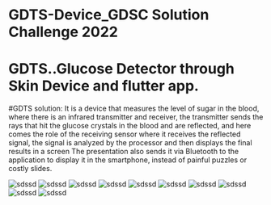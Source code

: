 # GDTS-Device_GDSC Solution Challenge 2022

# GDTS..Glucose Detector through Skin Device and flutter app.

#GDTS solution: 
 It is a device that measures the level of sugar in the blood, where there is an infrared transmitter and receiver, the transmitter sends the rays that hit the glucose crystals in the blood and are reflected, and here comes the role of the receiving sensor where it receives the reflected signal, the signal is analyzed by the processor and then displays the final results in a screen The presentation also sends it via Bluetooth to the application to display it in the smartphone, instead of painful puzzles or costly slides.
 


![sdssd](https://github.com/ul8ziz/GDTS-Device-_GDSC-Solution-Challenge2022/blob/main/Screenshots/1.jpg|width=100)
![sdssd](https://github.com/ul8ziz/GDTS-Device-_GDSC-Solution-Challenge2022/blob/main/Screenshots/2.jpg)
![sdssd](https://github.com/ul8ziz/GDTS-Device-_GDSC-Solution-Challenge2022/blob/main/Screenshots/3.jpg)
![sdssd](https://github.com/ul8ziz/GDTS-Device-_GDSC-Solution-Challenge2022/blob/main/Screenshots/4.jpg)
![sdssd](https://github.com/ul8ziz/GDTS-Device-_GDSC-Solution-Challenge2022/blob/main/Screenshots/5.jpg)
![sdssd](https://github.com/ul8ziz/GDTS-Device-_GDSC-Solution-Challenge2022/blob/main/Screenshots/6.jpg)
![sdssd](https://github.com/ul8ziz/GDTS-Device-_GDSC-Solution-Challenge2022/blob/main/Screenshots/7.jpg)
![sdssd](https://github.com/ul8ziz/GDTS-Device-_GDSC-Solution-Challenge2022/blob/main/Screenshots/8.jpg)
![sdssd](https://github.com/ul8ziz/GDTS-Device-_GDSC-Solution-Challenge2022/blob/main/Screenshots/9.jpg)
![sdssd](https://github.com/ul8ziz/GDTS-Device-_GDSC-Solution-Challenge2022/blob/main/Screenshots/10.jpg)
